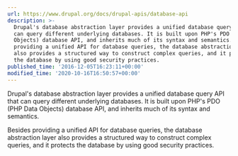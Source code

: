 ```yaml
---
url: https://www.drupal.org/docs/drupal-apis/database-api
description: >-
  Drupal's database abstraction layer provides a unified database query API that
  can query different underlying databases. It is built upon PHP's PDO (PHP Data
  Objects) database API, and inherits much of its syntax and semantics. Besides
  providing a unified API for database queries, the database abstraction layer
  also provides a structured way to construct complex queries, and it protects
  the database by using good security practices.
published_time: '2016-12-05T16:23:11+00:00'
modified_time: '2020-10-16T16:50:57+00:00'
---
```

Drupal's database abstraction layer provides a unified database query API that can query different underlying databases. It is built upon PHP's PDO (PHP Data Objects) database API, and inherits much of its syntax and semantics.

Besides providing a unified API for database queries, the database abstraction layer also provides a structured way to construct complex queries, and it protects the database by using good security practices.